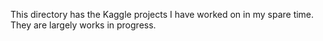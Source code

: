 This directory has the Kaggle projects I have worked on in my spare time. They are largely works in progress. 
